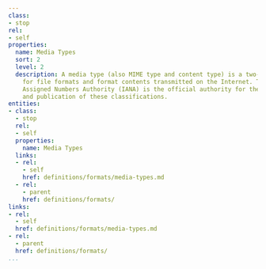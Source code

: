 ```yaml
---
class:
- stop
rel:
- self
properties:
  name: Media Types
  sort: 2
  level: 2
  description: A media type (also MIME type and content type) is a two-part identifier
    for file formats and format contents transmitted on the Internet. The Internet
    Assigned Numbers Authority (IANA) is the official authority for the standardization
    and publication of these classifications.
entities:
- class:
  - stop
  rel:
  - self
  properties:
    name: Media Types
  links:
  - rel:
    - self
    href: definitions/formats/media-types.md
  - rel:
    - parent
    href: definitions/formats/
links:
- rel:
  - self
  href: definitions/formats/media-types.md
- rel:
  - parent
  href: definitions/formats/
...
```

